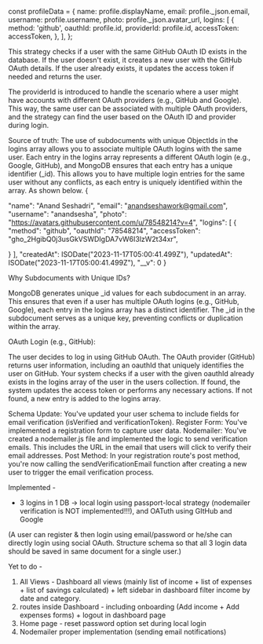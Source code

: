 <!-- Expense Tracker App: What have I done? -->

<!-- Implemented multiple OAuth logins (Key is using a subdocument in MongoDB. refer to logins [{}] inside main users document. Hence each user has a unique id and each login 'sub'document has a unique id.) -->

const profileData = {
name: profile.displayName,
email: profile.\_json.email,
username: profile.username,
photo: profile.\_json.avatar_url,
logins: [
{
method: 'github',
oauthId: profile.id,
providerId: profile.id,
accessToken: accessToken,
},
],
};

This strategy checks if a user with the same GitHub OAuth ID exists in the database. If the user doesn't exist, it creates a new user with the GitHub OAuth details. If the user already exists, it updates the access token if needed and returns the user.

The providerId is introduced to handle the scenario where a user might have accounts with different OAuth providers (e.g., GitHub and Google). This way, the same user can be associated with multiple OAuth providers, and the strategy can find the user based on the OAuth ID and provider during login.

Source of truth:
The use of subdocuments with unique ObjectIds in the logins array allows you to associate multiple OAuth logins with the same user. Each entry in the logins array represents a different OAuth login (e.g., Google, GitHub), and MongoDB ensures that each entry has a unique identifier (\_id). This allows you to have multiple login entries for the same user without any conflicts, as each entry is uniquely identified within the array.
As shown below.
{

<!-- "\_id": ObjectId("6556f379ec8f37a4cfc02053"), -->

"name": "Anand Seshadri",
"email": "anandseshawork@gmail.com",
"username": "anandsesha",
"photo": "https://avatars.githubusercontent.com/u/78548214?v=4",
"logins": [
{
"method": "github",
"oauthId": "78548214",
"accessToken": "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",

<!-- "_id": ObjectId("6556f379ec8f37a4cfc02054") -->

}
],
"createdAt": ISODate("2023-11-17T05:00:41.499Z"),
"updatedAt": ISODate("2023-11-17T05:00:41.499Z"),
"\_\_v": 0
}

Why Subdocuments with Unique IDs?

MongoDB generates unique \_id values for each subdocument in an array.
This ensures that even if a user has multiple OAuth logins (e.g., GitHub, Google), each entry in the logins array has a distinct identifier.
The \_id in the subdocument serves as a unique key, preventing conflicts or duplication within the array.

OAuth Login (e.g., GitHub):

The user decides to log in using GitHub OAuth.
The OAuth provider (GitHub) returns user information, including an oauthId that uniquely identifies the user on GitHub.
Your system checks if a user with the given oauthId already exists in the logins array of the user in the users collection.
If found, the system updates the access token or performs any necessary actions. If not found, a new entry is added to the logins array.

<!-- Local Login and auth using Nodemailer -->

Schema Update: You've updated your user schema to include fields for email verification (isVerified and verificationToken).
Register Form: You've implemented a registration form to capture user data.
Nodemailer: You've created a nodemailer.js file and implemented the logic to send verification emails. This includes the URL in the email that users will click to verify their email addresses.
Post Method: In your registration route's post method, you're now calling the sendVerificationEmail function after creating a new user to trigger the email verification process.

<!-- ********************  -->

Implemented -

- 3 logins in 1 DB -> local login using passport-local strategy (nodemailer verification is NOT implemented!!!), and OATuth using GItHub and Google

(A user can register & then login using email/password or he/she can directly login using social OAuth. Structure schema so that all 3 login data should be saved in same document for a single user.)

Yet to do -

1. All Views - Dashboard all views (mainly list of income + list of expenses + list of savings calculated) + left sidebar in dashboard filter income by date and category.
2. routes inside Dashboard - including onboarding (Add income + Add expenses forms) + logout in dashboard page
3. Home page - reset password option set during local login
4. Nodemailer proper implementation (sending email notifications)

<!-- ******************* -->
